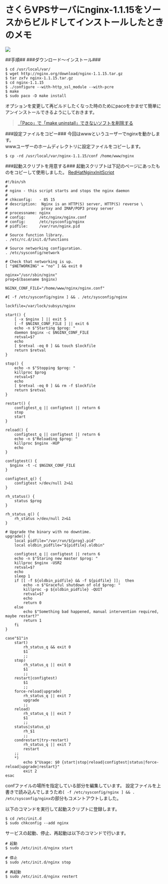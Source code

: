 # さくらVPSサーバにnginx-1.1.15をソースからビルドしてインストールしたときのメモ

![](http://evernote.tk84.net/shard/s8/res/bc310945-dd47-41b4-8231-bea8c7957b18/)


##手順##
###ダウンロード〜インストール###

    $ cd /usr/local/var/
    $ wget http://nginx.org/download/nginx-1.1.15.tar.gz
    $ tar zxfv nginx-1.1.15.tar.gz
    $ cd nginx-1.1.15
    $ ./configure --with-http_ssl_module --with-pcre
    $ make
    $ sudo paco -D make install

オプションを変更して再ビルドしたくなった時のためにpacoをかませて簡単にアンインストールできるようにしておきます。
> [「Paco」で「make uninstall」できないソフトを削除する](http://www.tk84.net/blog/%E3%80%8CPaco%E3%80%8D%E3%81%A7%E3%80%8Cmake%20uninstall%E3%80%8D%E3%81%A7%E3%81%8D%E3%81%AA%E3%81%84%E3%82%BD%E3%83%95%E3%83%88%E3%82%92%E5%89%8A%E9%99%A4%E3%81%99%E3%82%8B/)

###設定ファイルをコピー###
今回はwwwというユーザーでnginxを動かします。  
wwwユーザーのホームディレクトリに設定ファイルをコピーします。

    $ cp -rd /usr/local/var/nginx-1.1.15/conf /home/www/nginx


###起動スクリプトを用意する###
起動スクリプトは下記のページにあったものをコピーして使用しました。
[RedHatNginxInitScript](http://wiki.nginx.org/RedHatNginxInitScript)


    #!/bin/sh
    #
    # nginx - this script starts and stops the nginx daemon
    #
    # chkconfig:   - 85 15
    # description:  Nginx is an HTTP(S) server, HTTP(S) reverse \
    #               proxy and IMAP/POP3 proxy server
    # processname: nginx
    # config:      /etc/nginx/nginx.conf
    # config:      /etc/sysconfig/nginx
    # pidfile:     /var/run/nginx.pid

    # Source function library.
    . /etc/rc.d/init.d/functions

    # Source networking configuration.
    . /etc/sysconfig/network

    # Check that networking is up.
    [ "$NETWORKING" = "no" ] && exit 0

    nginx="/usr/sbin/nginx"
    prog=$(basename $nginx)

    NGINX_CONF_FILE="/home/www/nginx/nginx.conf"

    #[ -f /etc/sysconfig/nginx ] && . /etc/sysconfig/nginx

    lockfile=/var/lock/subsys/nginx

    start() {
        [ -x $nginx ] || exit 5
        [ -f $NGINX_CONF_FILE ] || exit 6
        echo -n $"Starting $prog: "
        daemon $nginx -c $NGINX_CONF_FILE
        retval=$?
        echo
        [ $retval -eq 0 ] && touch $lockfile
        return $retval
    }

    stop() {
        echo -n $"Stopping $prog: "
        killproc $prog
        retval=$?
        echo
        [ $retval -eq 0 ] && rm -f $lockfile
        return $retval
    }

    restart() {
        configtest_q || configtest || return 6
        stop
        start
    }

    reload() {
        configtest_q || configtest || return 6
        echo -n $"Reloading $prog: "
        killproc $nginx -HUP
        echo
    }

    configtest() {
      $nginx -t -c $NGINX_CONF_FILE
    }

    configtest_q() {
        configtest >/dev/null 2>&1
    }

    rh_status() {
        status $prog
    }

    rh_status_q() {
        rh_status >/dev/null 2>&1
    }

    # Upgrade the binary with no downtime.
    upgrade() {
        local pidfile="/var/run/${prog}.pid"
        local oldbin_pidfile="${pidfile}.oldbin"

        configtest_q || configtest || return 6
        echo -n $"Staring new master $prog: "
        killproc $nginx -USR2
        retval=$?
        echo
        sleep 1
        if [[ -f ${oldbin_pidfile} && -f ${pidfile} ]];  then
            echo -n $"Graceful shutdown of old $prog: "
            killproc -p ${oldbin_pidfile} -QUIT
            retval=$?
            echo
            return 0
        else
            echo $"Something bad happened, manual intervention required, maybe restart?"
            return 1
        fi
    }

    case"$1"in
        start)
            rh_status_q && exit 0
            $1
            ;;
        stop)
            rh_status_q || exit 0
            $1
            ;;
        restart|configtest)
            $1
            ;;
        force-reload|upgrade)
            rh_status_q || exit 7
            upgrade
            ;;
        reload)
            rh_status_q || exit 7
            $1
            ;;
        status|status_q)
            rh_$1
            ;;
        condrestart|try-restart)
            rh_status_q || exit 7
            restart
        ;;
        *)
            echo $"Usage: $0 {start|stop|reload|configtest|status|force-reload|upgrade|restart}"
            exit 2
    esac



confファイルの場所を指定している部分を編集しています。
設定ファイルを上書きで読み込んでしまうため`[ -f /etc/sysconfig/nginx ] && . /etc/sysconfig/nginx`の部分もコメントアウトしました。

以下のコマンドを実行して起動スクリプトに登録します。

    $ cd /etc/init.d
    $ sudo chkconfig --add nginx

サービスの起動、停止、再起動は以下のコマンドで行います。

    # 起動
    $ sudo /etc/init.d/nginx start

    # 停止
    $ sudo /etc/init.d/nginx stop

    # 再起動
    $ sudo /etc/init.d/nginx restert


